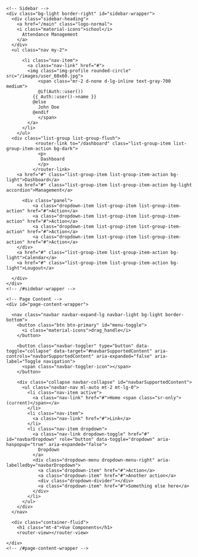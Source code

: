 <!DOCTYPE html>
<html lang="en">
<head>

  <meta charset="utf-8">
  <meta name="viewport" content="width=device-width, initial-scale=1, shrink-to-fit=no">
  <meta name="description" content="">
  <meta name="author" content="">
  <title>Simple Sidebar - Start Bootstrap Template</title>
  <link rel="stylesheet" href="https://stackpath.bootstrapcdn.com/bootstrap/4.4.1/css/bootstrap.min.css">
  <link rel="stylesheet" href="https://maxcdn.bootstrapcdn.com/font-awesome/latest/css/font-awesome.min.css">
  <link href="vendor/bootstrap/css/bootstrap.min.css" rel="stylesheet">
  <link href="/css/material-dashboard.css?v=2.1.2" rel="stylesheet" />

  <style>
  body {
    overflow-x: hidden;
  }

  #sidebar-wrapper {
    min-height: 100vh;
    margin-left: -15rem;
    -webkit-transition: margin .25s ease-out;
    -moz-transition: margin .25s ease-out;
    -o-transition: margin .25s ease-out;
    transition: margin .25s ease-out;
  }

  #sidebar-wrapper .sidebar-heading {
    padding: 0.875rem 1.25rem;
    font-size: 1.2rem;
  }

  #sidebar-wrapper .list-group {
    width: 15rem;
  }

  #page-content-wrapper {
    min-width: 100vw;
  }

  #wrapper.toggled #sidebar-wrapper {
    margin-left: 0;
  }

  @media (min-width: 768px) {
    #sidebar-wrapper {
      margin-left: 0;
    }

    #page-content-wrapper {
      min-width: 0;
      width: 100%;
    }

    #wrapper.toggled #sidebar-wrapper {
      margin-left: -15rem;
    }
  }
  .accordion {
    background-color: #eee;
    color: #444;
    cursor: pointer;
    padding: 18px;
    width: 100%;
    border: none;
    text-align: left;
    outline: none;
    font-size: 15px;
    transition: 0.4s;
  }
  .active, .accordion:hover {
    background-color: #ccc; 
  }

  .panel {
    padding: 0 18px;
    display: none;
    background-color: white;
    overflow: hidden;
  }
</style>
</head>

<body>

  <div class="d-flex" id="wrapper">

    <!-- Sidebar -->
    <div class="bg-light border-right" id="sidebar-wrapper">
      <div class="sidebar-heading">
        <a href="/main" class="logo-normal">
        <i class="material-icons">school</i>
          Attendance Management
        </a>
      </div>
      <ul class="nav my-2">

          <li class="nav-item">
            <a class="nav-link" href="#">
            <img class="img-profile rounded-circle" src="/images/user_60x60.jpg">
                <span class="mr-2 d-none d-lg-inline text-gray-700 medium">
                @if(Auth::user())
              {{ Auth::user()->name }}                
              @else
                John Doe
              @endif
                </span>
            </a>
          </li>
        </ul>
      <div class="list-group list-group-flush">
               <router-link to="/dashboard" class="list-group-item list-group-item-action bg-dark">
                <p>
                 Dashboard
                </p>
              </router-link>
        <a href="#" class="list-group-item list-group-item-action bg-light">Dashboard</a>
        <a href="#" class="list-group-item list-group-item-action bg-light accordion">Management</a>
          
          <div class="panel">
              <a class="dropdown-item list-group-item list-group-item-action" href="#">Action</a>
              <a class="dropdown-item list-group-item list-group-item-action" href="#">Action</a>
              <a class="dropdown-item list-group-item list-group-item-action" href="#">Action</a>
              <a class="dropdown-item list-group-item list-group-item-action" href="#">Action</a>
        </div>
        <a href="#" class="list-group-item list-group-item-action bg-light">Calendar</a>
        <a href="#" class="list-group-item list-group-item-action bg-light">Lougout</a>
        
      </div>
    </div>
    <!-- /#sidebar-wrapper -->

    <!-- Page Content -->
    <div id="page-content-wrapper">

      <nav class="navbar navbar-expand-lg navbar-light bg-light border-bottom">
        <button class="btn btn-primary" id="menu-toggle">
          <i class="material-icons">drag_handle</i>
        </button>

        <button class="navbar-toggler" type="button" data-toggle="collapse" data-target="#navbarSupportedContent" aria-controls="navbarSupportedContent" aria-expanded="false" aria-label="Toggle navigation">
          <span class="navbar-toggler-icon"></span>
        </button>

        <div class="collapse navbar-collapse" id="navbarSupportedContent">
          <ul class="navbar-nav ml-auto mt-2 mt-lg-0">
            <li class="nav-item active">
              <a class="nav-link" href="#">Home <span class="sr-only">(current)</span></a>
            </li>
            <li class="nav-item">
              <a class="nav-link" href="#">Link</a>
            </li>
            <li class="nav-item dropdown">
              <a class="nav-link dropdown-toggle" href="#" id="navbarDropdown" role="button" data-toggle="dropdown" aria-haspopup="true" aria-expanded="false">
                Dropdown
              </a>
              <div class="dropdown-menu dropdown-menu-right" aria-labelledby="navbarDropdown">
                <a class="dropdown-item" href="#">Action</a>
                <a class="dropdown-item" href="#">Another action</a>
                <div class="dropdown-divider"></div>
                <a class="dropdown-item" href="#">Something else here</a>
              </div>
            </li>
          </ul>
        </div>
      </nav>

      <div class="container-fluid">
        <h1 class="mt-4">Vue Components</h1>
        <router-view></router-view>

    </div>
    <!-- /#page-content-wrapper -->

  </div>
  <!-- /#wrapper -->

  <script type="text/javascript" src="/js/app.js"></script>
  <script src="https://ajax.googleapis.com/ajax/libs/jquery/3.4.1/jquery.min.js"></script>
  <script src="https://stackpath.bootstrapcdn.com/bootstrap/4.4.1/js/bootstrap.bundle.min.js"></script>
  <!-- Menu Toggle Script -->
  <script>
    $("#menu-toggle").click(function(e) {
      e.preventDefault();
      $("#wrapper").toggleClass("toggled");
    });
    var acc = document.getElementsByClassName("accordion");
var i;

for (i = 0; i < acc.length; i++) {
  acc[i].addEventListener("click", function() {
    this.classList.toggle("active");
    var panel = this.nextElementSibling;
    if (panel.style.display === "block") {
      panel.style.display = "none";
    } else {
      panel.style.display = "block";
    }
  });
}
  </script>




</body>
</html>